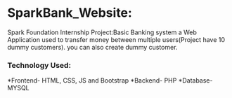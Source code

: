 # SparkBank_Website:
Spark Foundation Internship Project:Basic Banking system a Web Application  used to transfer money between multiple users(Project have 10 dummy customers). you can also create dummy customer.
### Technology Used:
*Frontend- HTML, CSS, JS and Bootstrap
*Backend- PHP
*Database- MYSQL

